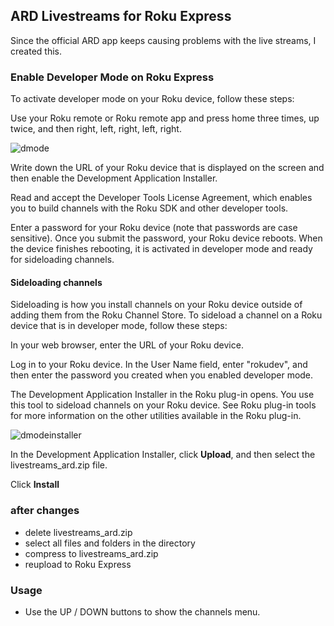 ## ARD Livestreams for Roku Express

Since the official ARD app keeps causing problems with the live streams, I created this.

### Enable Developer Mode on Roku Express

To activate developer mode on your Roku device, follow these steps:

Use your Roku remote or Roku remote app and press home three times, up twice, and then right, left, right, left, right.

![dmode](https://image.roku.com/ZHZscHItMTc2/dev-startup1.png)

Write down the URL of your Roku device that is displayed on the screen and then enable the Development Application Installer.

Read and accept the Developer Tools License Agreement, which enables you to build channels with the Roku SDK and other developer tools.

Enter a password for your Roku device (note that passwords are case sensitive). Once you submit the password, your Roku device reboots. When the device finishes rebooting, it is activated in developer mode and ready for sideloading channels.

#### Sideloading channels

Sideloading is how you install channels on your Roku device outside of adding them from the Roku Channel Store. To sideload a channel on a Roku device that is in developer mode, follow these steps:

In your web browser, enter the URL of your Roku device.

Log in to your Roku device. In the User Name field, enter "rokudev", and then enter the password you created when you enabled developer mode.

The Development Application Installer in the Roku plug-in opens. You use this tool to sideload channels on your Roku device. See Roku plug-in tools for more information on the other utilities available in the Roku plug-in.

 ![dmodeinstaller](https://image.roku.com/ZHZscHItMTc2/dev-app-installer.png)

In the Development Application Installer, click **Upload**, and then select the livestreams_ard.zip file.

Click **Install**


### after changes

- delete livestreams_ard.zip
- select all files and folders in the directory
- compress to livestreams_ard.zip
- reupload to Roku Express

### Usage

- Use the UP / DOWN buttons to show the channels menu.
